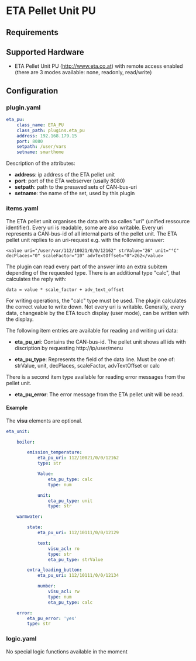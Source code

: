 # ETA Pellet Unit PU

## Requirements

## Supported Hardware

* ETA Pellet Unit PU (http://www.eta.co.at) with remote access enabled (there are 3 modes available: none, readonly, read/write)

## Configuration

### plugin.yaml

```yaml
eta_pu:
    class_name: ETA_PU
    class_path: plugins.eta_pu
    address: 192.168.179.15
    port: 8080
    setpath: /user/vars
    setname: smarthome
```

Description of the attributes:

* __address__: ip address of the ETA pellet unit
* __port__: port of the ETA webserver (usally 8080)
* __setpath__: path to the presaved sets of CAN-bus-uri
* __setname__: the name of the set, used by this plugin

### items.yaml

The ETA pellet unit organises the data with so calles "uri" (unified ressource identifier). Every uri is readable, some are also writable.
Every uri represents a CAN-bus-id of all internal parts of the pellet unit.
The ETA pellet unit replies to an uri-request e.g. with the following answer:

```
<value uri="/user/var/112/10021/0/0/12162" strValue="26" unit="°C" decPlaces="0" scaleFactor="10" advTextOffset="0">262</value>
```

The plugin can read every part of the answer into an extra subitem depending of the requested type. There is an additional type "calc", that calculates the reply with:

```
data = value * scale_factor + adv_text_offset
```

For writing operations, the "calc" type must be used. The plugin calculates the correct value to write down. Not every uri is writable. Generally, every data, changeable by the ETA touch display (user mode), can be written with the display.

The following item entries are available for reading and writing uri data:

* __eta_pu_uri__: Contains the CAN-bus-id. The pellet unit shows all ids with discription by requesting http://ip/user/menu

* __eta_pu_type__: Represents the field of the data line. Must be one of: strValue, unit, decPlaces, scaleFactor, advTextOffset or calc

There is a second item type available for reading error messages from the pellet unit.

* __eta_pu_error__: The error message from the ETA pellet unit will be read.


#### Example

The __visu__ elements are optional.


```yaml
eta_unit:

    boiler:

        emission_temperature:
            eta_pu_uri: 112/10021/0/0/12162
            type: str

            Value:
                eta_pu_type: calc
                type: num

            unit:
                eta_pu_type: unit
                type: str

    warmwater:

        state:
            eta_pu_uri: 112/10111/0/0/12129

            text:
                visu_acl: ro
                type: str
                eta_pu_type: strValue

        extra_loading_button:
            eta_pu_uri: 112/10111/0/0/12134

            number:
                visu_acl: rw
                type: num
                eta_pu_type: calc

    error:
        eta_pu_error: 'yes'
        type: str
```

### logic.yaml

No special logic functions available in the moment
